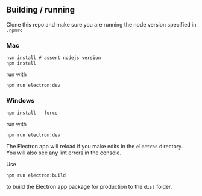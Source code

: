## Building / running

Clone this repo and make sure you are running the node version specified in `.npmrc`

### Mac

```
nvm install # assert nodejs version
npm install
```

run with

```
npm run electron:dev
```

### Windows

```
npm install --force
```

run with

```
npm run electron:dev
```

The Electron app will reload if you make edits in the `electron` directory.<br> You will also see any lint errors in the
console.

Use

```
npm run electron:build
```

to build the Electron app package for production to the `dist` folder.
